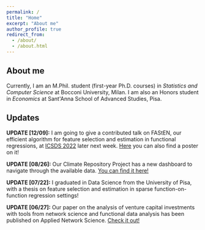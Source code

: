 ```yaml
---
permalink: /
title: "Home"
excerpt: "About me"
author_profile: true
redirect_from: 
  - /about/
  - /about.html
---
```


## About me
Currently, I am an M.Phil. student (first-year Ph.D. courses) in *Statistics and Computer Science* at Bocconi University, Milan. I am also an Honors student in *Economics* at Sant'Anna School of Advanced Studies, Pisa.

## Updates
**UPDATE [12/09]:** I am going to give a contributed talk on FAStEN, our efficient algorithm for feature selection and estimation in functional regressions, at [ICSDS 2022](https://sites.google.com/view/icsds2022/home?authuser=0) later next week. [Here](https://testalorenzo.github.io/files/FAStEN_poster.pdf) you can also find a poster on it! 

**UPDATE [08/26]:** Our Climate Repository Project has a new dashboard to navigate through the available data. [You can find it here!](https://climaterepo.streamlitapp.com/)

**UPDATE [07/22]:** I graduated in Data Science from the University of Pisa, with a thesis on feature selection and estimation in sparse function-on-function regression settings!

**UPDATE [06/27]:** Our paper on the analysis of venture capital investments with tools from network science and functional data analysis has been published on Applied Network Science. [Check it out!](https://doi.org/10.1007/s41109-022-00482-y)
